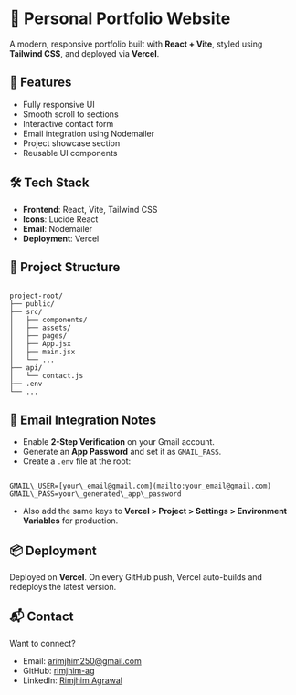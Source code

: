 
# 💼 Personal Portfolio Website

A modern, responsive portfolio built with **React + Vite**, styled using **Tailwind CSS**, and deployed via **Vercel**.

## 🚀 Features

- Fully responsive UI
- Smooth scroll to sections
- Interactive contact form
- Email integration using Nodemailer
- Project showcase section
- Reusable UI components

## 🛠 Tech Stack

- **Frontend**: React, Vite, Tailwind CSS
- **Icons**: Lucide React
- **Email**: Nodemailer
- **Deployment**: Vercel

## 📁 Project Structure

```

project-root/
├── public/
├── src/
│   ├── components/
│   ├── assets/
│   ├── pages/
│   ├── App.jsx
│   ├── main.jsx
│   └── ...
├── api/
│   └── contact.js
├── .env
└── ...

```

## 📧 Email Integration Notes

- Enable **2-Step Verification** on your Gmail account.
- Generate an **App Password** and set it as `GMAIL_PASS`.
- Create a `.env` file at the root:

```

GMAIL\_USER=[your\_email@gmail.com](mailto:your_email@gmail.com)
GMAIL\_PASS=your\_generated\_app\_password

```

- Also add the same keys to **Vercel > Project > Settings > Environment Variables** for production.

## 📦 Deployment

Deployed on **Vercel**. On every GitHub push, Vercel auto-builds and redeploys the latest version.

## 📬 Contact

Want to connect?

- Email: [arimjhim250@gmail.com](mailto:arimjhim250@gmail.com)
- GitHub: [rimjhim-ag](https://github.com/rimjhim-ag)
- LinkedIn: [Rimjhim Agrawal](https://www.linkedin.com/in/rimjhim-agrawal23000/)
```



